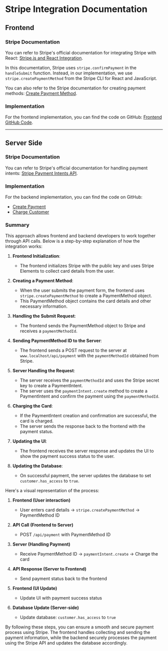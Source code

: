 # Stripe Integration Documentation

## Frontend

### Stripe Documentation

You can refer to Stripe's official documentation for integrating Stripe with React: [Stripe.js and React Integration](https://docs.stripe.com/stripe-js/react).

In this documentation, Stripe uses `stripe.confirmPayment` in the `handleSubmit` function. Instead, in our implementation, we use `stripe.createPaymentMethod` from the Stripe CLI for React and JavaScript.

You can also refer to the Stripe documentation for creating payment methods: [Create Payment Method](https://docs.stripe.com/js/payment_methods/create_payment_method).

### Implementation

For the frontend implementation, you can find the code on GitHub: [Frontend GitHub Code](https://github.com/inamdryermaster/dm_510_billing_ui/blob/df0a2d3295606cb80eb74f99a375b10788b6f92d/src/pages/payment/payment/components/StripeElement.tsx#L49).

---

## Server Side

### Stripe Documentation

You can refer to Stripe's official documentation for handling payment intents: [Stripe Payment Intents API](https://docs.stripe.com/payments/payment-intents).

### Implementation

For the backend implementation, you can find the code on GitHub:

- [Create Payment](https://github.com/inamdryermaster/dm_mobile_api/blob/07dbada25a883de1947556a29a24d3710b215fa8/controllers/dryermaster/account/stripe/createPayment.js#L17)
- [Charge Customer](https://github.com/inamdryermaster/dm_mobile_api/blob/07dbada25a883de1947556a29a24d3710b215fa8/controllers/dryermaster/account/stripe/createPayment.js#L75)

### Summary

This approach allows frontend and backend developers to work together through API calls. Below is a step-by-step explanation of how the integration works:

1. **Frontend Initialization**:

   - The frontend initializes Stripe with the public key and uses Stripe Elements to collect card details from the user.

2. **Creating a Payment Method**:

   - When the user submits the payment form, the frontend uses `stripe.createPaymentMethod` to create a PaymentMethod object.
   - This PaymentMethod object contains the card details and other necessary information.

3. **Handling the Submit Request**:

   - The frontend sends the PaymentMethod object to Stripe and receives a `paymentMethodId`.

4. **Sending PaymentMethod ID to the Server**:

   - The frontend sends a POST request to the server at `www.localhost/api/payment` with the `paymentMethodId` obtained from Stripe.

5. **Server Handling the Request**:

   - The server receives the `paymentMethodId` and uses the Stripe secret key to create a PaymentIntent.
   - The server uses the `paymentIntent.create` method to create a PaymentIntent and confirm the payment using the `paymentMethodId`.

6. **Charging the Card**:

   - If the PaymentIntent creation and confirmation are successful, the card is charged.
   - The server sends the response back to the frontend with the payment status.

7. **Updating the UI**:

   - The frontend receives the server response and updates the UI to show the payment success status to the user.

8. **Updating the Database**:
   - On successful payment, the server updates the database to set `customer.has_access` to `true`.

Here's a visual representation of the process:

1. **Frontend (User interaction)**

   - User enters card details -> `stripe.createPaymentMethod` -> PaymentMethod ID

2. **API Call (Frontend to Server)**

   - POST `/api/payment` with PaymentMethod ID

3. **Server (Handling Payment)**

   - Receive PaymentMethod ID -> `paymentIntent.create` -> Charge the card

4. **API Response (Server to Frontend)**

   - Send payment status back to the frontend

5. **Frontend (UI Update)**

   - Update UI with payment success status

6. **Database Update (Server-side)**
   - Update database: `customer.has_access` to `true`

By following these steps, you can ensure a smooth and secure payment process using Stripe. The frontend handles collecting and sending the payment information, while the backend securely processes the payment using the Stripe API and updates the database accordingly.
